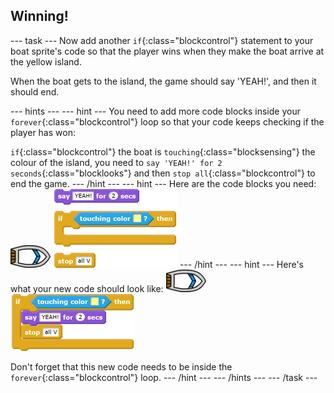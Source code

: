 ## Winning!

--- task ---
Now add another `if`{:class="blockcontrol"} statement to your boat sprite's code so that the player wins when they make the boat arrive at the yellow island.

When the boat gets to the island, the game should say 'YEAH!', and then it should end. 

--- hints ---
--- hint ---
You need to add more code blocks inside your `forever`{:class="blockcontrol"} loop so that your code keeps checking if the player has won:

`if`{:class="blockcontrol"} the boat is `touching`{:class="blocksensing"} the colour of the island, you need to `say 'YEAH!' for 2 seconds`{:class="blocklooks"} and then `stop all`{:class="blockcontrol"} to end the game. 
--- /hint ---
--- hint ---
Here are the code blocks you need:
![boat-sprite](images/boat_resize.png)
![blocks_1545215396_326376](images/blocks_1545215396_326376.png)
--- /hint ---
--- hint ---
Here's what your new code should look like:
![boat-sprite](images/boat_resize.png)
![blocks_1545215397_4214482](images/blocks_1545215397_4214482.png)

Don't forget that this new code needs to be inside the `forever`{:class="blockcontrol"} loop. 
--- /hint ---
--- /hints ---
--- /task ---
